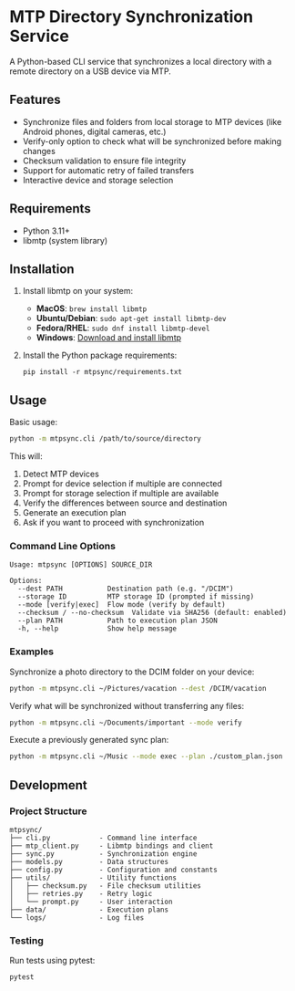 # MTP Directory Synchronization Service

A Python-based CLI service that synchronizes a local directory with a remote directory on a USB device via MTP.

## Features

- Synchronize files and folders from local storage to MTP devices (like Android phones, digital cameras, etc.)
- Verify-only option to check what will be synchronized before making changes
- Checksum validation to ensure file integrity
- Support for automatic retry of failed transfers
- Interactive device and storage selection

## Requirements

- Python 3.11+
- libmtp (system library)

## Installation

1. Install libmtp on your system:

   - **MacOS**: `brew install libmtp`
   - **Ubuntu/Debian**: `sudo apt-get install libmtp-dev`
   - **Fedora/RHEL**: `sudo dnf install libmtp-devel`
   - **Windows**: [Download and install libmtp](https://libmtp.sourceforge.net/)

2. Install the Python package requirements:

   ```
   pip install -r mtpsync/requirements.txt
   ```

## Usage

Basic usage:

```bash
python -m mtpsync.cli /path/to/source/directory
```

This will:
1. Detect MTP devices
2. Prompt for device selection if multiple are connected
3. Prompt for storage selection if multiple are available
4. Verify the differences between source and destination
5. Generate an execution plan
6. Ask if you want to proceed with synchronization

### Command Line Options

```
Usage: mtpsync [OPTIONS] SOURCE_DIR

Options:
  --dest PATH           Destination path (e.g. "/DCIM")
  --storage ID          MTP storage ID (prompted if missing)
  --mode [verify|exec]  Flow mode (verify by default)
  --checksum / --no-checksum  Validate via SHA256 (default: enabled)
  --plan PATH           Path to execution plan JSON
  -h, --help            Show help message
```

### Examples

Synchronize a photo directory to the DCIM folder on your device:
```bash
python -m mtpsync.cli ~/Pictures/vacation --dest /DCIM/vacation
```

Verify what will be synchronized without transferring any files:
```bash
python -m mtpsync.cli ~/Documents/important --mode verify
```

Execute a previously generated sync plan:
```bash
python -m mtpsync.cli ~/Music --mode exec --plan ./custom_plan.json
```

## Development

### Project Structure

```
mtpsync/
├── cli.py            - Command line interface
├── mtp_client.py     - Libmtp bindings and client
├── sync.py           - Synchronization engine
├── models.py         - Data structures
├── config.py         - Configuration and constants
├── utils/            - Utility functions
│   ├── checksum.py   - File checksum utilities
│   ├── retries.py    - Retry logic
│   └── prompt.py     - User interaction
├── data/             - Execution plans
└── logs/             - Log files
```

### Testing

Run tests using pytest:

```bash
pytest
```
